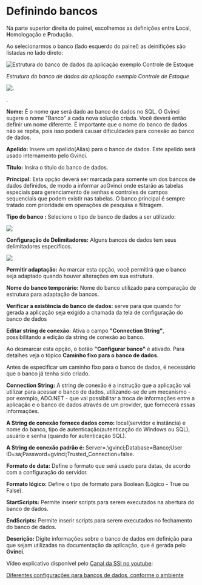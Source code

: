# Definindo bancos

Na parte superior direita do painel, escolhemos  as definições entre **L**ocal, **H**omologação e **P**rodução.

Ao selecionarmos o banco \(lado esquerdo do painel\) as deinifições são listadas no lado direto:

![Estrutura do banco de dados da aplica&#xE7;&#xE3;o exemplo Controle de Estoque](http://www.gvinci.com.br/manual/8_093.zoom80.png)

_Estrutura do banco de dados da aplicação exemplo Controle de Estoque_

![.](http://www.gvinci.com.br/manual/8_094.zoom80.png)

.

**Nome:** É o nome que será dado ao banco de dados no SQL. O Gvinci sugere o nome "Banco" a cada nova solução criada. Você deverá então definir um nome diferente. É importante que o nome do banco de dados não se repita, pois isso poderá causar dificuldades para conexão ao banco de dados.

**Apelido:** Insere um apelido\(Alias\) para o banco de dados. Este apelido será usado internamento pelo Gvinci.

**Título:** Insira o título do banco de dados.

**Principal:** Esta opção deverá ser marcada para somente um dos bancos de dados definidos, de modo a informar aoGvinci onde estarão as tabelas especiais para gerenciamento de senhas e controles de campos sequenciais que podem existir nas tabelas. O banco principal é sempre tratado com prioridade em operações de  pesquisa e filtragem.

**Tipo do banco :** Selecione o tipo de banco de dados a ser utilizado:

![](http://www.gvinci.com.br/manual/8_095.zoom80.png)

**Configuração de Delimitadores:** Alguns bancos de dados tem seus delimitadores específicos.

![](http://www.gvinci.com.br/manual/8_096.zoom80.png)

**Permitir adaptação:** Ao marcar esta opção, você permitirá que o banco seja adaptado quando houver alterações em sua estrutura.

**Nome do banco temporário:** Nome do banco utilizado para comparação de estrutura para adaptação de bancos.

**Verificar a existência do banco de dados:** serve para que quando for gerada a aplicação seja exigido a chamada da tela de configuração do banco de dados

**Editar string de conexão:** Ativa o campo **"Connection String"**, possibilitando a edição da string de conexão ao banco.

Ao desmarcar esta opção, o botão **"Configurar banco"** é ativado. Para detalhes veja o tópico **Caminho fixo para o banco de dados.**

Antes de especificar um caminho fixo para o banco de dados, é necessário que o banco já tenha sido criado.

**Connection String:** A string de conexão é a instrução que a aplicação vai utilizar para acessar o banco de dados, utilizando-se de um mecanismo - por exemplo, ADO.NET - que vai possibilitar a troca de informações entre a aplicação e o banco de dados através de um provider, que fornecerá essas informações.

**A String de conexão fornece dados como:** local\(servidor e instância\) e nome do banco, tipo de autenticação\(autenticação do Windows ou SQL\), usuário e senha \(quando for autenticação SQL\).

**A String de conexão padrão é:** Server=.\gvinci;Database=Banco;User ID=sa;Password=gvinci;Trusted\_Connection=false.

**Formato de data:** Define o formato que será usado para datas, de acordo com a configuração do servidor.

**Formato lógico:** Define o tipo de formato para Boolean \(Lógico - True ou False\).

**StartScripts:** Permite inserir scripts para serem executados na abertura do banco de dados.

**EndScripts:** Permite inserir scripts para serem executados no fechamento do banco de dados.

**Descrição:** Digite informações sobre o banco de dados em definição para que sejam utilizadas na documentação da aplicação, que é gerada pelo **Gvinci.**

Vídeo explicativo disponível pelo [Canal da SSI no youtube](https://www.youtube.com/user/SSITecnologia):

[Diferentes configurações para bancos de dados, conforme o ambiente](https://www.youtube.com/watch?v=iE4ZlhoIA1Q)

